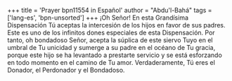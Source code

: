 +++
title = 'Prayer bpn11554 in Español'
author = "Abdu'l-Bahá"
tags = ['lang-es', 'bpn-unsorted']
+++
¡Oh Señor! En esta Grandísima Dispensación Tú aceptas la intercesión de los hijos en favor de sus padres. Este es uno de los infinitos dones especiales de esta Dispensación. Por tanto, oh bondadoso Señor, acepta la súplica de este siervo Tuyo en el umbral de Tu unicidad y sumerge a su padre en el océano de Tu gracia, porque este hijo se ha levantado a prestarte servicio y se está esforzando en todo momento en el camino de Tu amor. Verdaderamente, Tú eres el Donador, el Perdonador y el Bondadoso.
